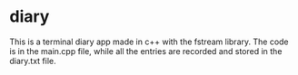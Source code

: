 # diary

This is a terminal diary app made in c++ with the fstream library.
The code is in the main.cpp file, while all the entries are recorded and stored in the diary.txt file.
